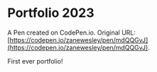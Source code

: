 # Portfolio 2023

A Pen created on CodePen.io. Original URL: [https://codepen.io/zanewesley/pen/mdQQGvJ](https://codepen.io/zanewesley/pen/mdQQGvJ).

First ever portfolio!